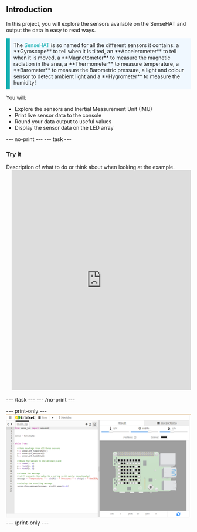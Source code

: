 ## Introduction

In this project, you will explore the sensors available on the SenseHAT and output the data in easy to read ways.

<p style="border-left: solid; border-width:10px; border-color: #0faeb0; background-color: aliceblue; padding: 10px;">
The <span style="color: #0faeb0">SenseHAT</span> is so named for all the different sensors it contains: a **Gyroscope** to tell when it is tilted, an **Accelerometer** to tell when it is moved, a **Magnetometer** to measure the magnetic radiation in the area, a **Thermometer** to measure temperature, a **Barometer** to measure the Barometric pressure, a light and colour sensor to detect ambient light and a **Hygrometer** to measure the humidity!
</p>

You will:
+ Explore the sensors and Inertial Measurement Unit (IMU)
+ Print live sensor data to the console
+ Round your data output to useful values  
+ Display the sensor data on the LED array
  
--- no-print ---
--- task ---
### Try it
<div style="display: flex; flex-wrap: wrap">
<div style="flex-basis: 175px; flex-grow: 1">  
Description of what to do or think about when looking at the example.
</div>
</div>
<div class="scratch-preview" style="margin-left: 15px;">
  <iframe src="https://trinket.io/embed/python/0102291d9e?outputOnly=true&runOption=console" width="100%" height="600" frameborder="0" marginwidth="0" marginheight="0" allowfullscreen></iframe>
</div>

--- /task ---
--- /no-print ---

--- print-only ---
![Completed project](images/demo.png)
--- /print-only ---
